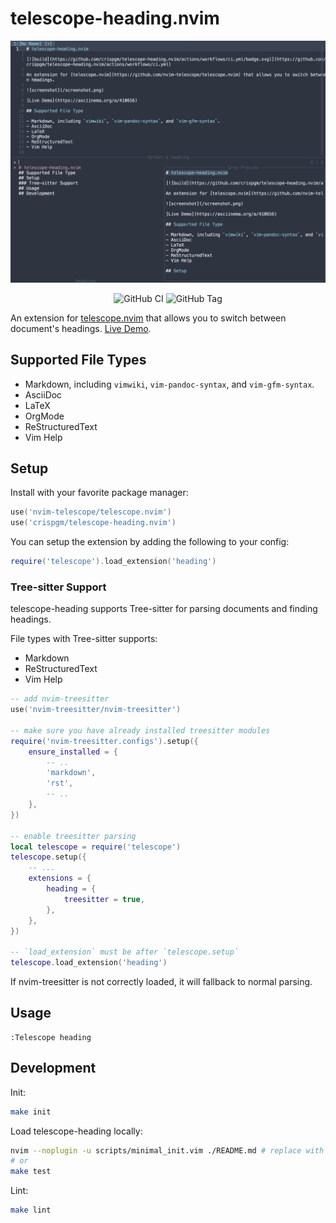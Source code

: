 # telescope-heading.nvim

<p align="center">
  <img alt="screenshot" src="screenshot.png" width="578" />
</p>

<p align="center">
  <img alt="GitHub CI" src="https://github.com/crispgm/telescope-heading.nvim/actions/workflows/ci.yml/badge.svg" />
  <img alt="GitHub Tag" src="https://img.shields.io/github/v/tag/crispgm/telescope-heading.nvim" />
</p>

An extension for [telescope.nvim](https://github.com/nvim-telescope/telescope.nvim) that allows you to switch between document's headings. [Live Demo](https://asciinema.org/a/410656).

## Supported File Types

- Markdown, including `vimwiki`, `vim-pandoc-syntax`, and `vim-gfm-syntax`.
- AsciiDoc
- LaTeX
- OrgMode
- ReStructuredText
- Vim Help

## Setup

Install with your favorite package manager:
```lua
use('nvim-telescope/telescope.nvim')
use('crispgm/telescope-heading.nvim')
```

You can setup the extension by adding the following to your config:
```lua
require('telescope').load_extension('heading')
```

### Tree-sitter Support

telescope-heading supports Tree-sitter for parsing documents and finding headings.

File types with Tree-sitter supports:
- Markdown
- ReStructuredText
- Vim Help

```lua
-- add nvim-treesitter
use('nvim-treesitter/nvim-treesitter')

-- make sure you have already installed treesitter modules
require('nvim-treesitter.configs').setup({
    ensure_installed = {
        -- ..
        'markdown',
        'rst',
        -- ..
    },
})

-- enable treesitter parsing
local telescope = require('telescope')
telescope.setup({
    -- ...
    extensions = {
        heading = {
            treesitter = true,
        },
    },
})

-- `load_extension` must be after `telescope.setup`
telescope.load_extension('heading')
```

If nvim-treesitter is not correctly loaded, it will fallback to normal parsing.

## Usage

```viml
:Telescope heading
```

## Development

Init:

```bash
make init
```

Load telescope-heading locally:

```bash
nvim --noplugin -u scripts/minimal_init.vim ./README.md # replace with /path/to/testfile
# or
make test
```

Lint:

```bash
make lint
```

